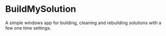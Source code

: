 # BuildMySolution
A simple windows app for building, cleaning and rebuilding solutions with a few one time settings.